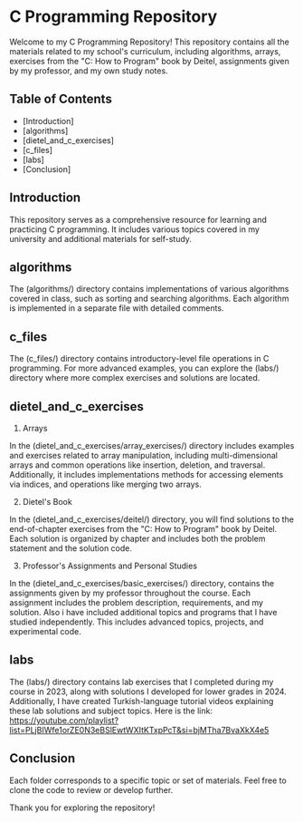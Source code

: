 # C Programming Repository

Welcome to my C Programming Repository! 
This repository contains all the materials related to my school's curriculum, including algorithms, arrays, 
exercises from the "C: How to Program" book by Deitel, assignments given by my professor, and my own study notes.

## Table of Contents

- [Introduction]
- [algorithms]
- [dietel_and_c_exercises]
- [c_files]
- [labs]
- [Conclusion]

## Introduction
This repository serves as a comprehensive resource for learning and practicing C programming. It includes various topics covered in my university and additional materials for self-study.

## algorithms
The (algorithms/) directory contains implementations of various algorithms covered in class, such as sorting and searching algorithms. Each algorithm is implemented in a separate file with detailed comments.

## c_files
The (c_files/) directory contains introductory-level file operations in C programming. For more advanced examples, you can explore the (labs/) directory where more complex exercises and solutions are located.

## dietel_and_c_exercises

1) Arrays

In the (dietel_and_c_exercises/array_exercises/) directory includes examples and exercises related to array manipulation, including multi-dimensional arrays and common operations like insertion, deletion, and traversal. 
Additionally, it includes implementations methods for accessing elements via indices, and operations like merging two arrays.

2) Dietel's Book

In the (dietel_and_c_exercises/deitel/) directory, you will find solutions to the end-of-chapter exercises from the "C: How to Program" book by Deitel. 
Each solution is organized by chapter and includes both the problem statement and the solution code.

3) Professor's Assignments and Personal Studies

In the (dietel_and_c_exercises/basic_exercises/) directory, contains the assignments given by my professor throughout the course. Each assignment includes the problem description, requirements, and my solution.
Also i have included additional topics and programs that I have studied independently. This includes advanced topics, projects, and experimental code.


## labs
The (labs/) directory contains lab exercises that I completed during my course in 2023, along with solutions I developed for lower grades in 2024. Additionally, I have created Turkish-language tutorial videos explaining these lab solutions and subject topics.
Here is the link:
https://youtube.com/playlist?list=PLjBIWfe1orZE0N3eBSlEwtWXItKTxpPcT&si=bjMTha7BvaXkX4e5

## Conclusion

Each folder corresponds to a specific topic or set of materials. Feel free to clone the code to review or develop further.

Thank you for exploring the repository!

